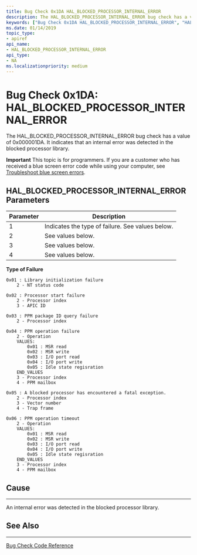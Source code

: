 ```yaml
---
title: Bug Check 0x1DA HAL_BLOCKED_PROCESSOR_INTERNAL_ERROR
description: The HAL_BLOCKED_PROCESSOR_INTERNAL_ERROR bug check has a value of 0x000001DA. It indicates that that an internal error was detected in the blocked processor library.  
keywords: ["Bug Check 0x1DA HAL_BLOCKED_PROCESSOR_INTERNAL_ERROR", "HAL_BLOCKED_PROCESSOR_INTERNAL_ERROR"]
ms.date: 01/14/2019
topic_type:
- apiref
api_name:
- HAL_BLOCKED_PROCESSOR_INTERNAL_ERROR
api_type:
- NA
ms.localizationpriority: medium
---
```


# Bug Check 0x1DA: HAL\_BLOCKED\_PROCESSOR\_INTERNAL\_ERROR

The HAL\_BLOCKED\_PROCESSOR\_INTERNAL\_ERROR bug check has a value of 0x000001DA. It indicates that an internal error was detected in the blocked processor library.  

**Important** This topic is for programmers. If you are a customer who has received a blue screen error code while using your computer, see [Troubleshoot blue screen errors](https://windows.microsoft.com/windows-10/troubleshoot-blue-screen-errors).
 

## HAL\_BLOCKED\_PROCESSOR\_INTERNAL\_ERROR Parameters

|Parameter|Description|
|-------- |---------- |
|1| Indicates the type of failure. See values below.|
|2| See values below. |
|3| See values below. |
|4| See values below. |

**Type of Failure**

```
0x01 : Library initialization failure
    2 - NT status code

0x02 : Processor start failure
    2 - Processor index
    3 - APIC ID

0x03 : PPM package ID query failure
    2 - Processor index

0x04 : PPM operation failure
    2 - Operation
    VALUES:
        0x01 : MSR read
        0x02 : MSR write
        0x03 : I/O port read
        0x04 : I/O port write
        0x05 : Idle state regisration
    END_VALUES
    3 - Processor index
    4 - PPM mailbox

0x05 : A blocked processor has encountered a fatal exception.
    2 - Processor index
    3 - Vector number
    4 - Trap frame

0x06 : PPM operation timeout
    2 - Operation
    VALUES:
        0x01 : MSR read
        0x02 : MSR write
        0x03 : I/O port read
        0x04 : I/O port write
        0x05 : Idle state regisration
    END_VALUES
    3 - Processor index
    4 - PPM mailbox
```

## Cause
-----

An internal error was detected in the blocked processor library.


## See Also
----------

[Bug Check Code Reference](bug-check-code-reference2.md)

